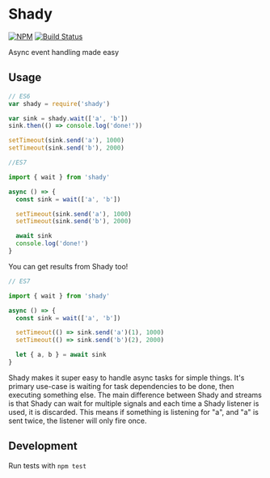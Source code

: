 # Shady 

[![NPM](https://nodei.co/npm/shady.png?mini=true)](https://npmjs.org/package/shady)
[![Build Status](https://travis-ci.org/rrdelaney/shady.svg?branch=master)](https://travis-ci.org/rrdelaney/shady)

Async event handling made easy


## Usage

```js
// ES6
var shady = require('shady')

var sink = shady.wait(['a', 'b'])
sink.then(() => console.log('done!'))

setTimeout(sink.send('a'), 1000)
setTimeout(sink.send('b'), 2000)
```

```js
//ES7

import { wait } from 'shady'

async () => {
  const sink = wait(['a', 'b'])

  setTimeout(sink.send('a'), 1000)
  setTimeout(sink.send('b'), 2000)

  await sink
  console.log('done!')
}
```

You can get results from Shady too!

```js
// ES7

import { wait } from 'shady'

async () => {
  const sink = wait(['a', 'b'])

  setTimeout(() => sink.send('a')(1), 1000)
  setTimeout(() => sink.send('b')(2), 2000)

  let { a, b } = await sink
}

```

Shady makes it super easy to handle async tasks for simple things.
It's primary use-case is waiting for task dependencies to be done,
then executing something else. The main difference between Shady and streams is
that Shady can wait for multiple signals and each time a Shady listener is used,
it is discarded. This means if something is listening for "a", and "a" is sent
twice, the listener will only fire once.

## Development

Run tests with `npm test`
